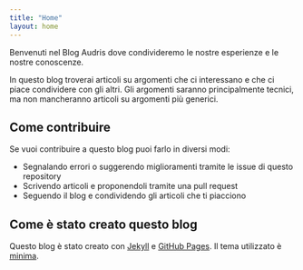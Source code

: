 ```yaml
---
title: "Home"
layout: home
---
```


Benvenuti nel Blog Audris dove condivideremo le nostre esperienze e le nostre conoscenze.

In questo blog troverai articoli su argomenti che ci interessano e che ci piace condividere con gli altri. Gli argomenti saranno principalmente tecnici, ma non mancheranno articoli su argomenti più generici.

## Come contribuire

Se vuoi contribuire a questo blog puoi farlo in diversi modi:

- Segnalando errori o suggerendo miglioramenti tramite le issue di questo repository
- Scrivendo articoli e proponendoli tramite una pull request
- Seguendo il blog e condividendo gli articoli che ti piacciono

## Come è stato creato questo blog

Questo blog è stato creato con [Jekyll](https://jekyllrb.com/) e [GitHub Pages](https://pages.github.com/). Il tema utilizzato è [minima](https://github.com/jekyll/minima).
